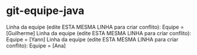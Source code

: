 # git-equipe-java

Linha da equipe (edite ESTA MESMA LINHA para criar conflito): Equipe = [Guilherme]
Linha da equipe (edite ESTA MESMA LINHA para criar conflito): Equipe = [Yann]
Linha da equipe (edite ESTA MESMA LINHA para criar conflito): Equipe = [Ana]